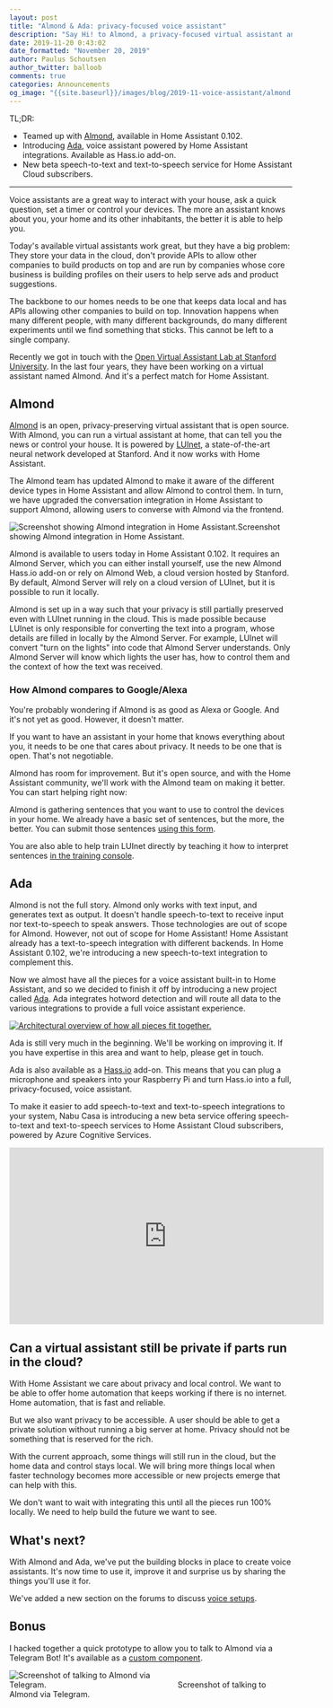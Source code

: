 ```yaml
---
layout: post
title: "Almond & Ada: privacy-focused voice assistant"
description: "Say Hi! to Almond, a privacy-focused virtual assistant and Ada, a voice assistant powered by Home Assistant."
date: 2019-11-20 0:43:02
date_formatted: "November 20, 2019"
author: Paulus Schoutsen
author_twitter: balloob
comments: true
categories: Announcements
og_image: "{{site.baseurl}}/images/blog/2019-11-voice-assistant/almond.png"
---
```


TL;DR:

- Teamed up with [Almond](https://almond.stanford.edu/), available in Home Assistant 0.102.
- Introducing [Ada](https://github.com/home-assistant/ada), voice assistant powered by Home Assistant integrations. Available as Hass.io add-on.
- New beta speech-to-text and text-to-speech service for Home Assistant Cloud subscribers.

---

Voice assistants are a great way to interact with your house, ask a quick question, set a timer or control your devices. The more an assistant knows about you, your home and its other inhabitants, the better it is able to help you.

Today's available virtual assistants work great, but they have a big problem: They store your data in the cloud, don't provide APIs to allow other companies to build products on top and are run by companies whose core business is building profiles on their users to help serve ads and product suggestions.

The backbone to our homes needs to be one that keeps data local and has APIs allowing other companies to build on top. Innovation happens when many different people, with many different backgrounds, do many different experiments until we find something that sticks. This cannot be left to a single company.

Recently we got in touch with the [Open Virtual Assistant Lab at Stanford University](https://oval.cs.stanford.edu/). In the last four years, they have been working on a virtual assistant named Almond. And it's a perfect match for Home Assistant.

<!--more-->

## Almond

[Almond](https://almond.stanford.edu/) is an open, privacy-preserving virtual assistant that is open source. With Almond, you can run a virtual assistant at home, that can tell you the news or control your house. It is powered by [LUInet](https://almond.stanford.edu/doc/genie-intro.md), a state-of-the-art neural network developed at Stanford. And it now works with Home Assistant.

The Almond team has updated Almond to make it aware of the different device types in Home Assistant and allow Almond to control them. In turn, we have upgraded the conversation integration in Home Assistant to support Almond, allowing users to converse with Almond via the frontend.

<p class='img'><img src='/images/blog/2019-11-voice-assistant/almond.png' alt='Screenshot showing Almond integration in Home Assistant.'>Screenshot showing Almond integration in Home Assistant.</p>

Almond is available to users today in Home Assistant 0.102. It requires an Almond Server, which you can either install yourself, use the new Almond Hass.io add-on or rely on Almond Web, a cloud version hosted by Stanford. By default, Almond Server will rely on a cloud version of LUInet, but it is possible to run it locally.

Almond is set up in a way such that your privacy is still partially preserved even with LUInet running in the cloud. This is made possible because LUInet is only responsible for converting the text into a program, whose details are filled in locally by the Almond Server. For example, LUInet will convert "turn on the lights" into code that Almond Server understands. Only Almond Server will know which lights the user has, how to control them and the context of how the text was received.

### How Almond compares to Google/Alexa

You're probably wondering if Almond is as good as Alexa or Google. And it's not yet as good. However, it doesn't matter.

If you want to have an assistant in your home that knows everything about you, it needs to be one that cares about privacy. It needs to be one that is open. That's not negotiable.

Almond has room for improvement. But it's open source, and with the Home Assistant community, we'll work with the Almond team on making it better. You can start helping right now:

Almond is gathering sentences that you want to use to control the devices in your home. We already have a basic set of sentences, but the more, the better. You can submit those sentences [using this form](https://docs.google.com/forms/d/e/1FAIpQLSeStJfjvueNAiueRVmP47XALRaJlx7tttzJjRfVjX4J546-uA/viewform).

You are also able to help train LUInet directly by teaching it how to interpret sentences [in the training console](https://almond.stanford.edu/developers/train).

## Ada

Almond is not the full story. Almond only works with text input, and generates text as output. It doesn't handle speech-to-text to receive input nor text-to-speech to speak answers. Those technologies are out of scope for Almond. However, not out of scope for Home Assistant! Home Assistant already has a text-to-speech integration with different backends. In Home Assistant 0.102, we're introducing a new speech-to-text integration to complement this.

Now we almost have all the pieces for a voice assistant built-in to Home Assistant, and so we decided to finish it off by introducing a new project called [Ada](https://github.com/home-assistant/ada). Ada integrates hotword detection and will route all data to the various integrations to provide a full voice assistant experience.

<a href='/images/blog/2019-11-voice-assistant/overview.svg'><img src='/images/blog/2019-11-voice-assistant/overview.svg' alt='Architectural overview of how all pieces fit together.' style='border: 0;box-shadow: none;'></a>

Ada is still very much in the beginning. We'll be working on improving it. If you have expertise in this area and want to help, please get in touch.

Ada is also available as a [Hass.io](http://hass.io) add-on. This means that you can plug a microphone and speakers into your Raspberry Pi and turn Hass.io into a full, privacy-focused, voice assistant.

To make it easier to add speech-to-text and text-to-speech integrations to your system, Nabu Casa is introducing a new beta service offering speech-to-text and text-to-speech services to Home Assistant Cloud subscribers, powered by Azure Cognitive Services.

<div class='videoWrapper'>
<iframe width="560" height="315" src="https://www.youtube.com/embed/8VFZiHcjp78" frameborder="0" allowfullscreen></iframe>
</div>

## Can a virtual assistant still be private if parts run in the cloud?

With Home Assistant we care about privacy and local control. We want to be able to offer home automation that keeps working if there is no internet. Home automation, that is fast and reliable.

But we also want privacy to be accessible. A user should be able to get a private solution without running a big server at home. Privacy should not be something that is reserved for the rich.

With the current approach, some things will still run in the cloud, but the home data and control stays local. We will bring more things local when faster technology becomes more accessible or new projects emerge that can help with this.

We don't want to wait with integrating this until all the pieces run 100% locally. We need to help build the future we want to see.

## What's next?

With Almond and Ada, we've put the building blocks in place to create voice assistants. It's now time to use it, improve it and surprise us by sharing the things you'll use it for.

We've added a new section on the forums to discuss [voice setups](https://community.home-assistant.io/c/configuration/voice-assistant).

## Bonus

I hacked together a quick prototype to allow you to talk to Almond via a Telegram Bot! It's available as a [custom component](https://gist.github.com/balloob/d59cae89d19a14bcec99ce1bde05bd44).

<p class='img'><img src='/images/blog/2019-11-voice-assistant/telegram.png' style='max-width: 300px' alt='Screenshot of talking to Almond via Telegram.'>Screenshot of talking to Almond via Telegram.</p>
